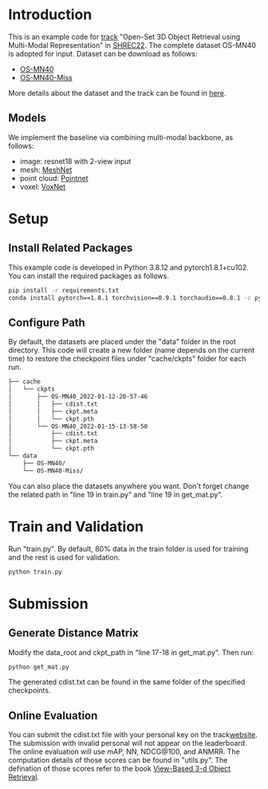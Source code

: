 # Introduction
This is an example code for [track](https://shrec22.moon-lab.tech/) "Open-Set 3D Object Retrieval using Multi-Modal Representation" in [SHREC22](https://www.shrec.net/). The complete dataset OS-MN40 is adopted for input. Dataset can be download as follows:
- [OS-MN40](https://data.shrec22.moon-lab.tech:18443/OS-MN40.tar.gz)
- [OS-MN40-Miss](https://data.shrec22.moon-lab.tech:18443/OS-MN40-Miss.tar.gz)

More details about the dataset and the track can be found in [here](https://shrec22.moon-lab.tech/).

## Models
We implement the baseline via combining multi-modal backbone, as follows:
- image: resnet18 with 2-view input
- mesh: [MeshNet](https://github.com/iMoonLab/MeshNet)
- point cloud: [Pointnet](https://github.com/yanx27/Pointnet_Pointnet2_pytorch)
- voxel: [VoxNet](https://github.com/MonteYang/VoxNet.pytorch)

# Setup
## Install Related Packages
This example code is developed in Python 3.8.12 and pytorch1.8.1+cu102. You can install the required packages as follows.
``` bash 
pip install -r requirements.txt
conda install pytorch==1.8.1 torchvision==0.9.1 torchaudio==0.8.1 -c pytorch
```

## Configure Path
By default, the datasets are placed under the "data" folder in the root directory. This code will create a new folder (name depends on the current time) to restore the checkpoint files under "cache/ckpts" folder for each run.
``` bash
├── cache
│   └── ckpts
│       ├── OS-MN40_2022-01-12-20-57-46
│       │   ├── cdist.txt
│       │   ├── ckpt.meta
│       │   └── ckpt.pth
│       └── OS-MN40_2022-01-15-13-58-50
│           ├── cdist.txt
│           ├── ckpt.meta
│           └── ckpt.pth
└── data
    ├── OS-MN40/
    └── OS-MN40-Miss/
```
You can also place the datasets anywhere you want. Don't forget change the related path in "line 19 in train.py" and "line 19 in get_mat.py".

# Train and Validation
Run "train.py". By default, 80% data in the train folder is used for training and the rest is used for validation.
``` bash
python train.py
```

# Submission
## Generate Distance Matrix
Modify the data_root and ckpt_path in "line 17-18 in get_mat.py". Then run:
``` bash
python get_mat.py
```
The generated cdist.txt can be found in the same folder of the specified checkpoints. 

## Online Evaluation
You can submit the cdist.txt file with your personal key on the track[website](https://shrec22.moon-lab.tech/). The submission with invalid personal will not appear on the leaderboard. The online evaluation will use mAP, NN, NDCG@100, and ANMRR. The computation details of those scores can be found in "utils.py". The defination of those scores refer to the book [View-Based 3-d Object Retrieval](https://www.sciencedirect.com/topics/computer-science/criterion-measure).

